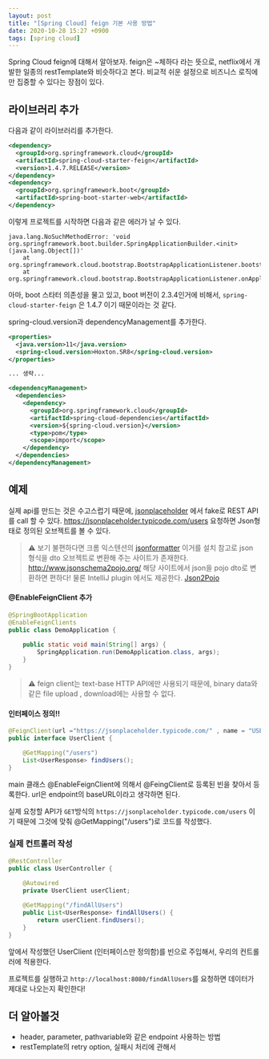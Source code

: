 ```yaml
---
layout: post
title: "[Spring Cloud] feign 기본 사용 방법"
date: 2020-10-28 15:27 +0900
tags: [spring cloud]
---
```


Spring Cloud feign에 대해서 알아보자. feign은 ~체하다 라는 뜻으로, netflix에서 개발한 일종의 restTemplate와 비슷하다고 본다. 
비교적 쉬운 설정으로 비즈니스 로직에만 집중할 수 있다는 장점이 있다.

<!-- more --> 

## 라이브러리 추가 

다음과 같이 라이브러리를 추가한다.

```xml
<dependency>
  <groupId>org.springframework.cloud</groupId>
  <artifactId>spring-cloud-starter-feign</artifactId>
  <version>1.4.7.RELEASE</version>
</dependency>
<dependency>
  <groupId>org.springframework.boot</groupId>
  <artifactId>spring-boot-starter-web</artifactId>
</dependency>
```

이렇게 프로젝트를 시작하면 다음과 같은 에러가 날 수 있다.

```
java.lang.NoSuchMethodError: 'void org.springframework.boot.builder.SpringApplicationBuilder.<init>(java.lang.Object[])'
	at org.springframework.cloud.bootstrap.BootstrapApplicationListener.bootstrapServiceContext(BootstrapApplicationListener.java:161)
	at org.springframework.cloud.bootstrap.BootstrapApplicationListener.onApplicationEvent(BootstrapApplicationListener.java:102)
```

아마, boot 스타터 의존성을 물고 있고, boot 버전이 2.3.4인거에 비해서, `spring-cloud-starter-feign` 은 1.4.7 이기 때문이라는 것 같다. 

spring-cloud.version과 dependencyManagement를 추가한다.

```xml
<properties>
  <java.version>11</java.version>
  <spring-cloud.version>Hoxton.SR8</spring-cloud.version>
</properties>

... 생략...

<dependencyManagement>
  <dependencies>
    <dependency>
      <groupId>org.springframework.cloud</groupId>
      <artifactId>spring-cloud-dependencies</artifactId>
      <version>${spring-cloud.version}</version>
      <type>pom</type>
      <scope>import</scope>
    </dependency>
  </dependencies>
</dependencyManagement>
```



## 예제

실제 api를 만드는 것은 수고스럽기 때문에, [jsonplaceholder](https://jsonplaceholder.typicode.com/) 에서 fake로 REST API를 call 할 수 있다.
https://jsonplaceholder.typicode.com/users 요청하면 Json형태로 정의된 오브젝트를 볼 수 있다. 

> ⚠️ 보기 불편하다면 크롬 익스텐션의 [jsonformatter](https://chrome.google.com/webstore/detail/json-formatter/bcjindcccaagfpapjjmafapmmgkkhgoa) 이거를 설치
> 참고로 json 형식을 dto 오브젝트로 변환해 주는 사이트가 존재한다. 
> http://www.jsonschema2pojo.org/ 해당 사이트에서 json을 pojo dto로 변환하면 편하다! 
> 물론 IntelliJ plugin 에서도 제공한다. [Json2Pojo](https://plugins.jetbrains.com/plugin/8533-json2pojo)


#### @EnableFeignClient 추가

```java
@SpringBootApplication
@EnableFeignClients
public class DemoApplication {
  
    public static void main(String[] args) {
        SpringApplication.run(DemoApplication.class, args);
    }
}

```

> ⚠️ feign client는 text-base HTTP API에만 사용되기 때문에, binary data와 같은 file upload , download에는 사용할 수 없다. 

#### 인터페이스 정의!! 

```java
@FeignClient(url ="https://jsonplaceholder.typicode.com/" , name = "USER-CLIENT")
public interface UserClient {

    @GetMapping("/users")
    List<UserResponse> findUsers();
}
```

main 클래스 @EnableFeignClient에 의해서 @FeingClient로 등록된 빈을 찾아서 등록한다. url은 endpoint의 baseURL이라고 생각하면 된다. 

실제 요청할 API가 `GET`방식의  `https://jsonplaceholder.typicode.com/users`  이기 때문에 그것에 맞춰 @GetMapping("/users")로 코드를 작성했다.



### 실제 컨트롤러 작성 

```java
@RestController
public class UserController {
  
    @Autowired
    private UserClient userClient;

    @GetMapping("/findAllUsers")
    public List<UserResponse> findAllUsers() {
        return userClient.findUsers();
    }
}
```

앞에서 작성했던 UserClient (인터페이스만 정의함)를 빈으로 주입해서, 우리의 컨트롤러에 적용한다. 

프로젝트를 실행하고 `http://localhost:8080/findAllUsers`를 요청하면 데이터가 제대로 나오는지 확인한다! 





## 더 알아볼것 

- header, parameter, pathvariable와 같은 endpoint 사용하는 방법
- restTemplate의 retry option, 실패시 처리에 관해서 

